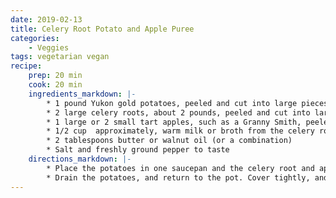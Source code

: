 ```yaml
---
date: 2019-02-13
title: Celery Root Potato and Apple Puree
categories:
    - Veggies
tags: vegetarian vegan
recipe:
    prep: 20 min 
    cook: 20 min
    ingredients_markdown: |-
        * 1 pound Yukon gold potatoes, peeled and cut into large pieces
        * 2 large celery roots, about 2 pounds, peeled and cut into large pieces
        * 1 large or 2 small tart apples, such as a Granny Smith, peeled, cored and quartered
        * 1/2 cup  approximately, warm milk or broth from the celery root
        * 2 tablespoons butter or walnut oil (or a combination)
        * Salt and freshly ground pepper to taste
    directions_markdown: |-
        * Place the potatoes in one saucepan and the celery root and apples in another. Add salt to taste to each, about 1/2 teaspoon. Bring to a boil, reduce the heat and simmer until tender, 15 to 20 minutes.
        * Drain the potatoes, and return to the pot. Cover tightly, and allow to sit for five minutes to steam and dry out. Drain the celery root and apples through a strainer set over a bowl. Pur\'ee all of the produce using a food mill or a potato ricer. Stir together, and whisk in the milk or the broth until the mixture is fluffy. Add the butter or walnut oil to the hot purée, stir until the butter melts, and season to taste with salt and pepper.
---
```

